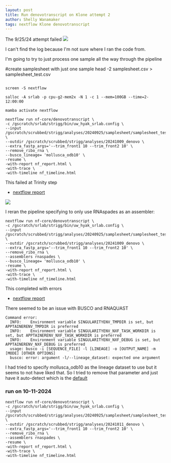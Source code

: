 ```yaml
---
layout: post
title: Run denovotranscript on Klone attempt 2
author: Shelly Wanamaker
tags: nextflow Klone denovotranscript
---
```



The 9/25/24 attempt failed
![](https://raw.githubusercontent.com/Resilience-Biomarkers-for-Aquaculture/Cgigas_thermo_RNAseq/master/analyses/20240925/Screenshot%202024-10-01%142013.png)

I can't find the log because I'm not sure where I ran the code from.

I'm going to try to just process one sample all the way through the pipeline

#create samplesheet with just one sample
head -2 samplesheet.csv > samplesheet_test.csv

```

screen -S nextflow

salloc -A srlab -p cpu-g2-mem2x -N 1 -c 1 --mem=100GB --time=2-12:00:00

mamba activate nextflow

nextflow run nf-core/denovotranscript \
-c /gscratch/srlab/strigg/bin/uw_hyak_srlab.config \
--input /gscratch/scrubbed/strigg/analyses/20240925/samplesheet/samplesheet_test.csv \
--outdir /gscratch/scrubbed/strigg/analyses/20241009_denovo \
--extra_fastp_args='--trim_front1 10 --trim_front2 10' \
--remove_ribo_rna \
--busco_lineage= 'mollusca_odb10' \
-resume \
-with-report nf_report.html \
-with-trace \
-with-timeline nf_timeline.html

```
This failed at Trinity step
- [nextflow report](https://htmlpreview.github.io/?https://github.com/Resilience-Biomarkers-for-Aquaculture/Cgigas_thermo_RNAseq/blob/main/analyses/20241009/attempt01/nf_report.html)

![](https://github.com/Resilience-Biomarkers-for-Aquaculture/Cgigas_thermo_RNAseq/blob/main/analyses/20241009/attempt01/Screenshot%202024-10-09%20100350.png)

I reran the pipeline specifying to only use RNAspades as an assembler:
```
nextflow run nf-core/denovotranscript \
-c /gscratch/srlab/strigg/bin/uw_hyak_srlab.config \
--input /gscratch/scrubbed/strigg/analyses/20240925/samplesheet/samplesheet_test.csv \
--outdir /gscratch/scrubbed/strigg/analyses/20241009_denovo \
--extra_fastp_args='--trim_front1 10 --trim_front2 10' \
--remove_ribo_rna \
--assemblers rnaspades \
--busco_lineage= 'mollusca_odb10' \
-resume \
-with-report nf_report.html \
-with-trace \
-with-timeline nf_timeline.html
```

This completed with errors
- [nextflow report](https://gannet.fish.washington.edu/metacarcinus/USDA_MetaOmics/Cgigas_thermo_RNAseq/20241009/nf_report.html)

There seemed to be an issue with BUSCO and RNAQUAST
```
Command error:
  INFO:    Environment variable SINGULARITYENV_TMPDIR is set, but APPTAINERENV_TMPDIR is preferred
  INFO:    Environment variable SINGULARITYENV_NXF_TASK_WORKDIR is set, but APPTAINERENV_NXF_TASK_WORKDIR is preferred
  INFO:    Environment variable SINGULARITYENV_NXF_DEBUG is set, but APPTAINERENV_NXF_DEBUG is preferred
  usage: busco -i [SEQUENCE_FILE] -l [LINEAGE] -o [OUTPUT_NAME] -m [MODE] [OTHER OPTIONS]
  busco: error: argument -l/--lineage_dataset: expected one argument
  ```
I had tried to specify mollusca_odb10 as the lineage dataset to use but it seems to not have liked that. So I tried to remove that parameter and just have it auto-detect which is the [default](https://nf-co.re/denovotranscript/1.0.0/parameters/)

### run on 10-11-2024
```
nextflow run nf-core/denovotranscript \
-c /gscratch/srlab/strigg/bin/uw_hyak_srlab.config \
--input /gscratch/scrubbed/strigg/analyses/20240925/samplesheet/samplesheet_test.csv \
--outdir /gscratch/scrubbed/strigg/analyses/20241011_denovo \
--extra_fastp_args='--trim_front1 10 --trim_front2 10' \
--remove_ribo_rna \
--assemblers rnaspades \
-resume \
-with-report nf_report.html \
-with-trace \
-with-timeline nf_timeline.html
```

